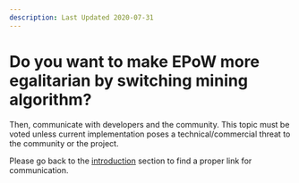 ```yaml
---
description: Last Updated 2020-07-31
---
```


# Do you want to make EPoW more egalitarian by switching mining algorithm?

Then, communicate with developers and the community. This topic must be voted unless current implementation poses a technical/commercial threat to the community or the project.

Please go back to the [introduction](https://wp.qwertycoin.org/introduction) section to find a proper link for communication.

